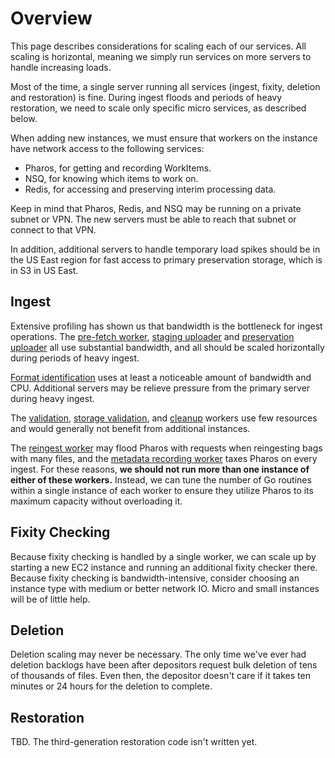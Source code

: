 # Overview

This page describes considerations for scaling each of our services. All scaling is horizontal, meaning we simply run services on more servers to handle increasing loads.

Most of the time, a single server running all services (ingest, fixity, deletion and restoration) is fine. During ingest floods and periods of heavy restoration, we need to scale only specific micro services, as described below.

When adding new instances, we must ensure that workers on the instance have network access to the following services:

* Pharos, for getting and recording WorkItems.
* NSQ, for knowing which items to work on.
* Redis, for accessing and preserving interim processing data.

Keep in mind that Pharos, Redis, and NSQ may be running on a private subnet or VPN. The new servers must be able to reach that subnet or connect to that VPN.

In addition, additional servers to handle temporary load spikes should be in the US East region for fast access to primary preservation storage, which is in S3 in US East.

## Ingest

Extensive profiling has shown us that bandwidth is the bottleneck for ingest operations. The [pre-fetch worker](../services/ingest/pre_fetch.md), [staging uploader](../services/ingest/staging.md) and [preservation uploader](../services/ingest/storage.md) all use substantial bandwidth, and all should be scaled horizontally during periods of heavy ingest.

[Format identification](../services/ingest/format_identification) uses at least a noticeable amount of bandwidth and CPU. Additional servers may be relieve pressure from the primary server during heavy ingest.

The [validation](../services/ingest/validation.md), [storage validation](../services/ingest/storage_validation.md), and [cleanup](../services/ingest/cleanup.md) workers use few resources and would generally not benefit from additional instances.

The [reingest worker](../services/ingest/reingest_check.md) may flood Pharos with requests when reingesting bags with many files, and the [metadata recording worker](../services/ingest/metadata_recording.md) taxes Pharos on every ingest. For these reasons, __we should not run more than one instance of either of these workers.__ Instead, we can tune the number of Go routines within a single instance of each worker to ensure they utilize Pharos to its maximum capacity without overloading it.

## Fixity Checking

Because fixity checking is handled by a single worker, we can scale up by starting a new EC2 instance and running an additional fixity checker there. Because fixity checking is bandwidth-intensive, consider choosing an instance type with medium or better network IO. Micro and small instances will be of little help.

## Deletion

Deletion scaling may never be necessary. The only time we've ever had deletion backlogs have been after depositors request bulk deletion of tens of thousands of files. Even then, the depositor doesn't care if it takes ten minutes or 24 hours for the deletion to complete.

## Restoration

TBD. The third-generation restoration code isn't written yet.

